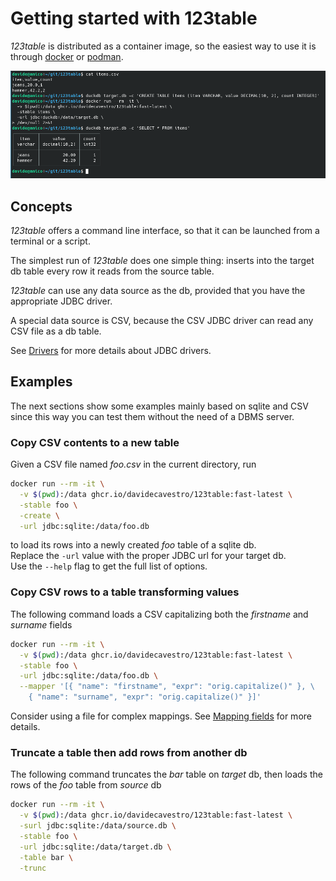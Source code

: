 # Getting started with 123table

_123table_ is distributed as a container image, so the easiest
way to use it is through [docker](https://docs.docker.com/get-started/)
or [podman](https://podman.io/get-started).

![Duckdb example](/public/assets/123table_duckdb.png)


## Concepts

_123table_ offers a command line interface, so that it can be launched
from a terminal or a script.

The simplest run of _123table_ does one simple thing:
inserts into the target db table every row it reads from the source table.

_123table_ can use any data source as the db, provided that you have the
appropriate JDBC driver.

A special data source is CSV, because the CSV JDBC driver can read any
CSV file as a db table.

See [Drivers](/123table/guide/drivers.html) for more details about JDBC drivers. 


## Examples

The next sections show some examples mainly based on sqlite and CSV
since this way you can test them without the need of a DBMS server.


### Copy CSV contents to a new table

Given a CSV file named _foo.csv_ in the current directory, run

```bash
docker run --rm -it \
  -v $(pwd):/data ghcr.io/davidecavestro/123table:fast-latest \
  -stable foo \
  -create \
  -url jdbc:sqlite:/data/foo.db
```
to load its rows into a newly created _foo_ table of a sqlite db.
<br>
Replace the `-url` value with the proper JDBC url for your target db. 
<br>
Use the `--help` flag to get the full list of options.


### Copy CSV rows to a table transforming values

The following command loads a CSV capitalizing both the _firstname_ and
_surname_ fields

```bash
docker run --rm -it \
  -v $(pwd):/data ghcr.io/davidecavestro/123table:fast-latest \
  -stable foo \
  -url jdbc:sqlite:/data/foo.db \
  --mapper '[{ "name": "firstname", "expr": "orig.capitalize()" }, \
    { "name": "surname", "expr": "orig.capitalize()" }]'
```

Consider using a file for complex mappings.
See [Mapping fields](/123table/guide/mapper.html) for more details.


### Truncate a table then add rows from another db

The following command truncates the _bar_ table on _target_ db,
then loads the rows of the _foo_ table from _source_ db

```bash
docker run --rm -it \
  -v $(pwd):/data ghcr.io/davidecavestro/123table:fast-latest \
  -surl jdbc:sqlite:/data/source.db \
  -stable foo \
  -url jdbc:sqlite:/data/target.db \
  -table bar \
  -trunc
```
